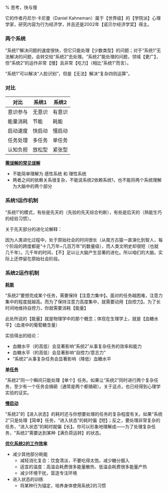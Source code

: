 % 思考，快与慢

它的作者丹尼尔·卡尼曼（Daniel Kahneman）属于【世界级】的【学院派】心理学家，研究内容为行为经济学，并且还是2002年【诺贝尔经济学奖】得主。

### 两个系统

“系统1”解决问题的速度很快，但它只能处理【少数类型】的问题；对于“系统1”无法解决的问题，会转交给“系统2”去处理。“系统2”能处理的问题，领域【更广】，但“系统2”的运作非常【慢】且非常【吃力】（相比“系统1”而言）。

“系统1”可以解决“人脸识别”，但是【无法】解决“复杂四则运算”。

### 对比

| 对比     | 系统1  | 系统2  |
|----------|--------|--------|
| 意识参与 | 无意识 | 有意识 |
| 能量消耗 | 节能   | 耗能   |
| 启动速度 | 快启动 | 慢启动 |
| 任务处理 | 多任务 | 单任务 |
| 认知负担 | 放松型 | 紧张型 |

<b><u>需误解的常见误解</u></b>

- 不能简单理解为 感性系统 和 理性系统
- 两者之间的依赖关系很复杂，不能说系统2依赖系统1，也不能将两个系统理解为大脑中的两个部分

### 系统1运作机制

“系统1”的模式，有些是先天的（先验的先天综合判断），有些是后天的（熟能生巧的经验习惯）。

关于先天部分的进化论解释：

因为人类进化过程中，处于原始社会的时间很长（从南方古猿一直演化到智人，每个阶段的跨度都是“十几万年~几百万年”的数量级），而人类文明史却很短（也就几千年）。几千年的时间，【不】足以让大脑产生显著的进化。所以咱们的大脑，实际上还停留在原始社会阶段。

### 系统2运作机制

<b><u>耗能</u></b>

“系统2”要想完成某个任务，需要保持【注意力集中】。面对的任务越困难，注意力集中的程度就越高。而为了保持注意力高度集中，就需要动用【自控力】。为了长时间地维持自控力，你就需要消耗【能量】

此处所说的【能量】就是物理学中的那个概念；体现在生理学上，就是【血糖水平】（血液中的葡萄糖含量）

实验得出的结论：

- 血糖水平（的高低）会显著影响“系统2”从事复杂任务的效率和能力
- 血糖水平（的高低）会显著影响“自控力/意志力”
- “系统2”从事复杂任务会显著影响（降低）血糖水平

<b><u>单任务</u></b>

“系统2”同一个瞬间只能处理【单个】任务。如果让“系统2”同时进行两个复杂任务，至少有一个任务会搞砸（通常是两个都搞砸）。关于这点，也已经得到心理学实验的证实。

<b><u>慢启动</u></b>

“系统2”的【进入状态】的耗时还与你想要处理的任务的复杂程度有关。如果“系统2”只是处理【简单】任务，“进入状态”的耗时偏【短】；反之，要处理非常复杂的任务，“进入状态”的耗时就偏【长】。你可以形象地理解成——为了处理复杂任务，“系统2”需要达到某种【满负荷运转】的状态。

<span id="优化系统2"></span>
<b><u>优化系统2的工作效率</u></b>

- 减少其他部分耗能
    - 减轻消化复合：饮食清淡，不要吃得太饱，减少糖分摄入
    - 适宜的温度：高温会耗费很多能量散热、低温会耗费很多能量产热
    - 减少环境干扰，营造专注环境
- 进入状态的训练
    - 将某种行为锚定，培养身体使用系统2的习惯
